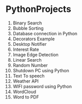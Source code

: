 # PythonProjects
1. Binary Search
2. Bubble Sorting
3. Database connection in Python
4. Decorators Example
5. Desktop Notifier
6. Interest Rate
7. Image Edge Detection
8. Linear Search
9. Random Number 
10. Shutdown PC using Python
11. Text To speech
12. Weather API
13. WIFI password using Python
14. WordCloud
15. Word to PDF

